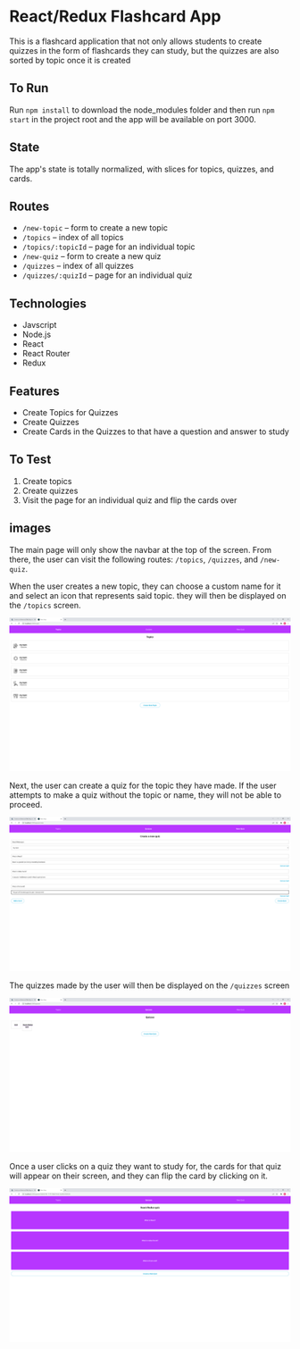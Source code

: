 # React/Redux Flashcard App

This is a flashcard application that not only allows students to create quizzes in the form of flashcards they can study, but the quizzes are also sorted by topic once it is created

## To Run

Run `npm install` to download the node_modules folder and then run `npm start` in the project root and the app will be available on port 3000.

## State

The app's state is totally normalized, with slices for topics, quizzes, and cards.

## Routes

- `/new-topic` – form to create a new topic
- `/topics` – index of all topics
- `/topics/:topicId` – page for an individual topic
- `/new-quiz` – form to create a new quiz
- `/quizzes` – index of all quizzes
- `/quizzes/:quizId` – page for an individual quiz

## Technologies

* Javscript
* Node.js
* React
* React Router
* Redux

## Features

* Create Topics for Quizzes
* Create Quizzes
* Create Cards in the Quizzes to that have a question and answer to study

## To Test

1. Create topics
2. Create quizzes
3. Visit the page for an individual quiz and flip the cards over

## images

The main page will only show the navbar at the top of the screen. From there, the user can visit the following routes: `/topics`, `/quizzes`, and `/new-quiz`.

When the user creates a new topic, they can choose a custom name for it and select an icon that represents said topic. they will then be displayed on the `/topics` screen.

![topics](https://github.com/MasonBoom/React-Redux-Flashcards/blob/7563c4bcc514fdf6afcc940c83a49e31258b89ec/images/React%20App%20-%20Google%20Chrome%203_18_2022%207_36_41%20AM.png)

Next, the user can create a quiz for the topic they have made. If the user attempts to make a quiz without the topic or name, they will not be able to proceed.

![createquiz](https://github.com/MasonBoom/React-Redux-Flashcards/blob/7563c4bcc514fdf6afcc940c83a49e31258b89ec/images/React%20App%20-%20Google%20Chrome%203_18_2022%207_40_30%20AM.png)

The quizzes made by the user will then be displayed on the `/quizzes` screen

![quizzes](https://github.com/MasonBoom/React-Redux-Flashcards/blob/7563c4bcc514fdf6afcc940c83a49e31258b89ec/images/React%20App%20-%20Google%20Chrome%203_18_2022%207_41_00%20AM.png)

Once a user clicks on a quiz they want to study for, the cards for that quiz will appear on their screen, and they can flip the card by clicking on it.

![cards](https://github.com/MasonBoom/React-Redux-Flashcards/blob/7563c4bcc514fdf6afcc940c83a49e31258b89ec/images/React%20App%20-%20Google%20Chrome%203_18_2022%207_41_15%20AM.png)
